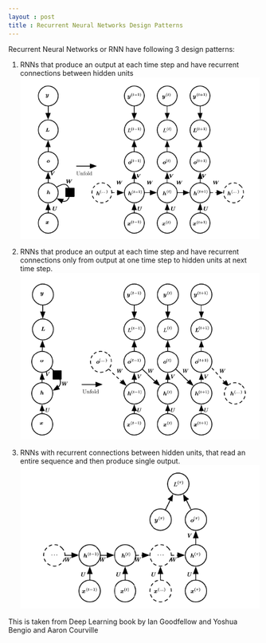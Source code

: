 ```yaml
---
layout : post
title : Recurrent Neural Networks Design Patterns
---
```

Recurrent Neural Networks or RNN have following 3 design patterns:

1. RNNs that produce an output at each time step and have recurrent connections between hidden units
![alt text](/assets/images/rnn1.png "RNN design pattern 1")

2. RNNs that produce an output at each time step and have recurrent connections only from output at one time step
to hidden units at next time step.
![alt text](/assets/images/rnn2.png "RNN design pattern 2")

3. RNNs with recurrent connections between hidden units, that read an entire sequence and then produce single output.
![alt text](/assets/images/rnn3.png "RNN design pattern 3")



This is taken from Deep Learning book by Ian Goodfellow and Yoshua Bengio and Aaron Courville